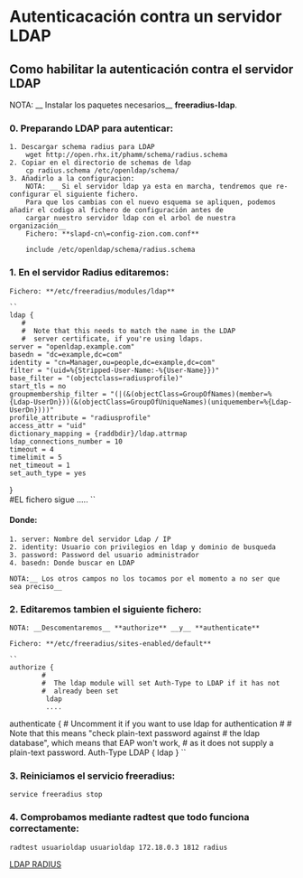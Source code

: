 # Autenticacación contra un servidor LDAP

## Como habilitar la autenticación contra el servidor LDAP

NOTA: __ Instalar los paquetes necesarios__ **freeradius-ldap**.

### 0. Preparando LDAP para autenticar:
	1. Descargar schema radius para LDAP
		wget http://open.rhx.it/phamm/schema/radius.schema
	2. Copiar en el directorio de schemas de ldap
		cp radius.schema /etc/openldap/schema/
	3. Añadirlo a la configuracion:
		NOTA: __ Si el servidor ldap ya esta en marcha, tendremos que re-configurar el siguiente fichero.
		Para que los cambias con el nuevo esquema se apliquen, podemos añadir el codigo al fichero de configuración antes de 
		cargar nuestro servidor ldap con el arbol de nuestra organización__
		Fichero: **slapd-cn\=config-zion.com.conf**
		
		include /etc/openldap/schema/radius.schema

### 1. En el servidor Radius editaremos:
	Fichero: **/etc/freeradius/modules/ldap**

	``
	ldap {
       #
       #  Note that this needs to match the name in the LDAP
       #  server certificate, if you're using ldaps.
	server = "openldap.example.com"
	basedn = "dc=example,dc=com"
	identity = "cn=Manager,ou=people,dc=example,dc=com"
	filter = "(uid=%{Stripped-User-Name:-%{User-Name}})"
	base_filter = "(objectclass=radiusprofile)"
	start_tls = no
	groupmembership_filter = "(|(&(objectClass=GroupOfNames)(member=%{Ldap-UserDn}))(&(objectClass=GroupOfUniqueNames)(uniquemember=%{Ldap-UserDn})))"
	profile_attribute = "radiusprofile"
	access_attr = "uid"
	dictionary_mapping = {raddbdir}/ldap.attrmap
	ldap_connections_number = 10
	timeout = 4
	timelimit = 5
	net_timeout = 1
	set_auth_type = yes
}	
	#EL fichero sigue
	.....
	``
#### Donde:
	1. server: Nombre del servidor Ldap / IP
	2. identity: Usuario con privilegios en ldap y dominio de busqueda
	3. password: Password del usuario administrador
	4. basedn: Donde buscar en LDAP

	NOTA:__ Los otros campos no los tocamos por el momento a no ser que sea preciso__

### 2. Editaremos tambien el siguiente fichero:

	NOTA: __Descomentaremos__ **authorize** __y__ **authenticate**

	Fichero: **/etc/freeradius/sites-enabled/default**
	
	``
	authorize {
            #
            #  The ldap module will set Auth-Type to LDAP if it has not
            #  already been set
             ldap 
             ....
 authenticate {
            # Uncomment it if you want to use ldap for authentication
            #
            # Note that this means "check plain-text password against
            # the ldap database", which means that EAP won't work,
            # as it does not supply a plain-text password.
             Auth-Type LDAP {
             ldap
             }
	``





### 3. Reiniciamos el servicio freeradius:
	service freeradius stop

### 4. Comprobamos mediante radtest que todo funciona correctamente:
	radtest usuarioldap usuarioldap 172.18.0.3 1812 radius



[LDAP RADIUS](https://tecadmin.net/freeradius-authentication-with-openldap/#)
